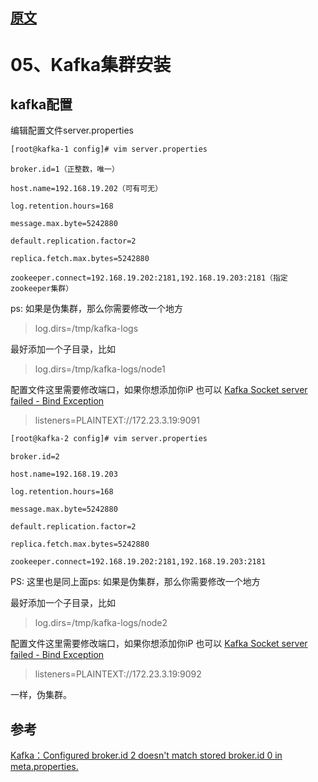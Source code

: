 ## [原文](https://www.jianshu.com/p/023714e025c6)

# 05、Kafka集群安装


## kafka配置
编辑配置文件server.properties
```bash
[root@kafka-1 config]# vim server.properties
```

```properties
broker.id=1（正整数，唯一）

host.name=192.168.19.202（可有可无）

log.retention.hours=168

message.max.byte=5242880

default.replication.factor=2

replica.fetch.max.bytes=5242880

zookeeper.connect=192.168.19.202:2181,192.168.19.203:2181（指定zookeeper集群）
```
ps: 如果是伪集群，那么你需要修改一个地方
> log.dirs=/tmp/kafka-logs

最好添加一个子目录，比如 
> log.dirs=/tmp/kafka-logs/node1

配置文件这里需要修改端口，如果你想添加你iP 也可以 [Kafka Socket server failed - Bind Exception](https://community.hortonworks.com/questions/235766/kafka-socket-server-failed-bind-exception.html)
> listeners=PLAINTEXT://172.23.3.19:9091

```bash
[root@kafka-2 config]# vim server.properties
```

```properties
broker.id=2

host.name=192.168.19.203

log.retention.hours=168

message.max.byte=5242880

default.replication.factor=2

replica.fetch.max.bytes=5242880

zookeeper.connect=192.168.19.202:2181,192.168.19.203:2181
```

PS: 这里也是同上面ps: 如果是伪集群，那么你需要修改一个地方
 
 最好添加一个子目录，比如 
> log.dirs=/tmp/kafka-logs/node2

配置文件这里需要修改端口，如果你想添加你iP 也可以 [Kafka Socket server failed - Bind Exception](https://community.hortonworks.com/questions/235766/kafka-socket-server-failed-bind-exception.html)

> listeners=PLAINTEXT://172.23.3.19:9092

一样，伪集群。


## 参考 

[Kafka：Configured broker.id 2 doesn't match stored broker.id 0 in meta.properties.](https://www.cnblogs.com/gudi/p/7847100.html)


